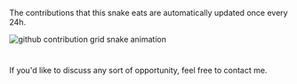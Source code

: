 The contributions that this snake eats are automatically updated once every 24h.

<picture>
  <source media="(prefers-color-scheme: dark)" srcset="https://raw.githubusercontent.com/aelassas/aelassas/output/github-contribution-grid-snake-dark.svg">
  <source media="(prefers-color-scheme: light)" srcset="https://raw.githubusercontent.com/aelassas/aelassas/output/github-contribution-grid-snake.svg">
  <img alt="github contribution grid snake animation" src="https://raw.githubusercontent.com/aelassas/aelassas/output/github-contribution-grid-snake.svg">
</picture>

#
If you'd like to discuss any sort of opportunity, feel free to contact me.
